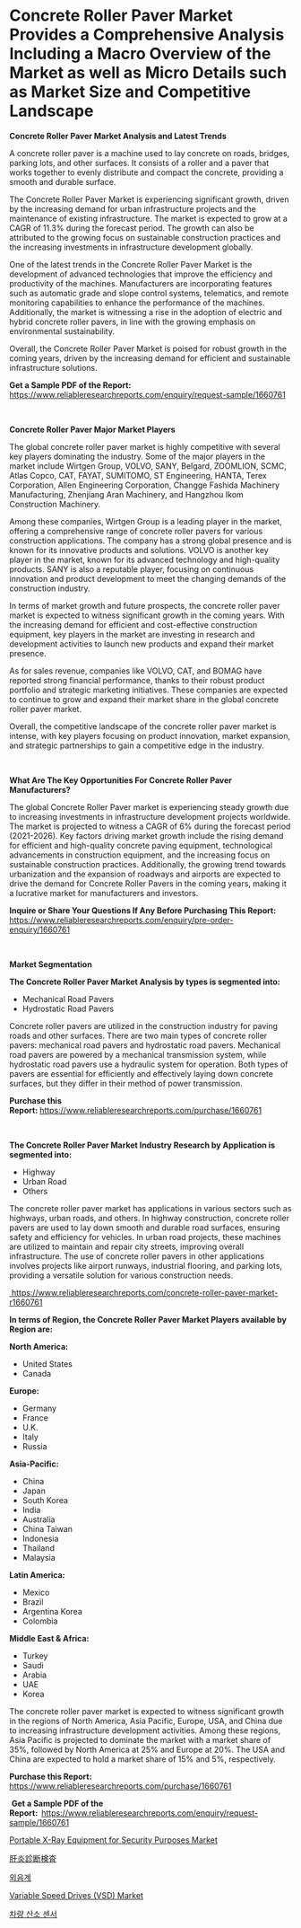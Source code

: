 <p><h1>Concrete Roller Paver Market Provides a Comprehensive Analysis Including a Macro Overview of the Market as well as Micro Details such as Market Size and Competitive Landscape</h1></p><p><strong>Concrete Roller Paver Market Analysis and Latest Trends</strong></p>
<p><p>A concrete roller paver is a machine used to lay concrete on roads, bridges, parking lots, and other surfaces. It consists of a roller and a paver that works together to evenly distribute and compact the concrete, providing a smooth and durable surface.</p><p>The Concrete Roller Paver Market is experiencing significant growth, driven by the increasing demand for urban infrastructure projects and the maintenance of existing infrastructure. The market is expected to grow at a CAGR of 11.3% during the forecast period. The growth can also be attributed to the growing focus on sustainable construction practices and the increasing investments in infrastructure development globally.</p><p>One of the latest trends in the Concrete Roller Paver Market is the development of advanced technologies that improve the efficiency and productivity of the machines. Manufacturers are incorporating features such as automatic grade and slope control systems, telematics, and remote monitoring capabilities to enhance the performance of the machines. Additionally, the market is witnessing a rise in the adoption of electric and hybrid concrete roller pavers, in line with the growing emphasis on environmental sustainability.</p><p>Overall, the Concrete Roller Paver Market is poised for robust growth in the coming years, driven by the increasing demand for efficient and sustainable infrastructure solutions.</p></p>
<p><strong>Get a Sample PDF of the Report:&nbsp;</strong> <a href="https://www.reliableresearchreports.com/enquiry/request-sample/1660761">https://www.reliableresearchreports.com/enquiry/request-sample/1660761</a></p>
<p>&nbsp;</p>
<p><strong>Concrete Roller Paver Major Market Players</strong></p>
<p><p>The global concrete roller paver market is highly competitive with several key players dominating the industry. Some of the major players in the market include Wirtgen Group, VOLVO, SANY, Belgard, ZOOMLION, SCMC, Atlas Copco, CAT, FAYAT, SUMITOMO, ST Engineering, HANTA, Terex Corporation, Allen Engineering Corporation, Changge Fashida Machinery Manufacturing, Zhenjiang Aran Machinery, and Hangzhou Ikom Construction Machinery.</p><p>Among these companies, Wirtgen Group is a leading player in the market, offering a comprehensive range of concrete roller pavers for various construction applications. The company has a strong global presence and is known for its innovative products and solutions. VOLVO is another key player in the market, known for its advanced technology and high-quality products. SANY is also a reputable player, focusing on continuous innovation and product development to meet the changing demands of the construction industry.</p><p>In terms of market growth and future prospects, the concrete roller paver market is expected to witness significant growth in the coming years. With the increasing demand for efficient and cost-effective construction equipment, key players in the market are investing in research and development activities to launch new products and expand their market presence.</p><p>As for sales revenue, companies like VOLVO, CAT, and BOMAG have reported strong financial performance, thanks to their robust product portfolio and strategic marketing initiatives. These companies are expected to continue to grow and expand their market share in the global concrete roller paver market.</p><p>Overall, the competitive landscape of the concrete roller paver market is intense, with key players focusing on product innovation, market expansion, and strategic partnerships to gain a competitive edge in the industry.</p></p>
<p>&nbsp;</p>
<p><strong>What Are The Key Opportunities For Concrete Roller Paver Manufacturers?</strong></p>
<p><p>The global Concrete Roller Paver market is experiencing steady growth due to increasing investments in infrastructure development projects worldwide. The market is projected to witness a CAGR of 6% during the forecast period (2021-2026). Key factors driving market growth include the rising demand for efficient and high-quality concrete paving equipment, technological advancements in construction equipment, and the increasing focus on sustainable construction practices. Additionally, the growing trend towards urbanization and the expansion of roadways and airports are expected to drive the demand for Concrete Roller Pavers in the coming years, making it a lucrative market for manufacturers and investors.</p></p>
<p><strong>Inquire or Share Your Questions If Any Before Purchasing This Report:</strong> <a href="https://www.reliableresearchreports.com/enquiry/pre-order-enquiry/1660761">https://www.reliableresearchreports.com/enquiry/pre-order-enquiry/1660761</a></p>
<p>&nbsp;</p>
<p><strong>Market Segmentation</strong></p>
<p><strong>The Concrete Roller Paver Market Analysis by types is segmented into:</strong></p>
<p><ul><li>Mechanical Road Pavers</li><li>Hydrostatic Road Pavers</li></ul></p>
<p><p>Concrete roller pavers are utilized in the construction industry for paving roads and other surfaces. There are two main types of concrete roller pavers: mechanical road pavers and hydrostatic road pavers. Mechanical road pavers are powered by a mechanical transmission system, while hydrostatic road pavers use a hydraulic system for operation. Both types of pavers are essential for efficiently and effectively laying down concrete surfaces, but they differ in their method of power transmission.</p></p>
<p><strong>Purchase this Report:&nbsp;</strong><a href="https://www.reliableresearchreports.com/purchase/1660761">https://www.reliableresearchreports.com/purchase/1660761</a></p>
<p>&nbsp;</p>
<p><strong>The Concrete Roller Paver Market Industry Research by Application is segmented into:</strong></p>
<p><ul><li>Highway</li><li>Urban Road</li><li>Others</li></ul></p>
<p><p>The concrete roller paver market has applications in various sectors such as highways, urban roads, and others. In highway construction, concrete roller pavers are used to lay down smooth and durable road surfaces, ensuring safety and efficiency for vehicles. In urban road projects, these machines are utilized to maintain and repair city streets, improving overall infrastructure. The use of concrete roller pavers in other applications involves projects like airport runways, industrial flooring, and parking lots, providing a versatile solution for various construction needs.</p></p>
<p><a href="https://www.reliableresearchreports.com/concrete-roller-paver-market-r1660761">&nbsp;https://www.reliableresearchreports.com/concrete-roller-paver-market-r1660761</a></p>
<p><strong>In terms of Region, the Concrete Roller Paver Market Players available by Region are:</strong></p>
<p>
    <p> <strong> North America: </strong>
        <ul>
            <li>United States</li>
            <li>Canada</li>
        </ul>
        </p> 
    <p> <strong> Europe: </strong>
        <ul>
            <li>Germany</li>
            <li>France</li>
            <li>U.K.</li>
            <li>Italy</li>
            <li>Russia</li>
        </ul>
        </p> 
    <p> <strong> Asia-Pacific: </strong>
        <ul>
            <li>China</li>
            <li>Japan</li>
            <li>South Korea</li>
            <li>India</li>
            <li>Australia</li>
            <li>China Taiwan</li>
            <li>Indonesia</li>
            <li>Thailand</li>
            <li>Malaysia</li>
        </ul>
        </p> 
    <p> <strong> Latin America: </strong>
        <ul>
            <li>Mexico</li>
            <li>Brazil</li>
            <li>Argentina Korea</li>
            <li>Colombia</li>
        </ul>
        </p> 
    <p> <strong> Middle East & Africa: </strong>
        <ul>
            <li>Turkey</li>
            <li>Saudi</li>
            <li>Arabia</li>
            <li>UAE</li>
            <li>Korea</li>
        </ul>
    </p>
    </p>
<p><p>The concrete roller paver market is expected to witness significant growth in the regions of North America, Asia Pacific, Europe, USA, and China due to increasing infrastructure development activities. Among these regions, Asia Pacific is projected to dominate the market with a market share of 35%, followed by North America at 25% and Europe at 20%. The USA and China are expected to hold a market share of 15% and 5%, respectively.</p></p>
<p><strong>Purchase this Report: </strong><a href="https://www.reliableresearchreports.com/purchase/1660761">https://www.reliableresearchreports.com/purchase/1660761</a></p>
<p>&nbsp;<strong>Get a Sample PDF of the Report:&nbsp;&nbsp;</strong><a href="https://www.reliableresearchreports.com/enquiry/request-sample/1660761">https://www.reliableresearchreports.com/enquiry/request-sample/1660761</a></p>
<p><strong></strong></p>
<p><p><a href="https://medium.com/@julianyan6756/portable-x-ray-equipment-for-security-purposes-market-analysis-its-cagr-market-segmentation-and-22d4d8a02adf">Portable X-Ray Equipment for Security Purposes Market</a></p><p><a href="https://medium.com/@thomasbaker655/%E8%82%9D%E7%82%8E%E8%A8%BA%E6%96%AD%E3%83%86%E3%82%B9%E3%83%88%E5%B8%82%E5%A0%B4-%E7%AB%B6%E4%BA%89%E5%88%86%E6%9E%90-%E5%B8%82%E5%A0%B4%E5%8B%95%E5%90%91-%E3%81%8A%E3%82%88%E3%81%B32031%E5%B9%B4%E3%81%BE%E3%81%A7%E3%81%AE%E4%BA%88%E6%B8%AC-7d7f9f7a0f51">肝炎診断検査</a></p><p><a href="https://medium.com/@monserratemohr/vulcameter-%EC%8B%9C%EC%9E%A5-%EA%B2%BD%EC%9F%81-%EB%B6%84%EC%84%9D-%EC%8B%9C%EC%9E%A5-%EB%8F%99%ED%96%A5-%EB%B0%8F-2031%EB%85%84%EA%B9%8C%EC%A7%80%EC%9D%98-%EC%98%88%EC%B8%A1-6650a160ff94">외음계</a></p><p><a href="https://medium.com/@clarenceuvalis67867/variable-speed-drives-vsd-market-size-and-market-trends-complete-industry-overview-2024-to-2031-f9fa7c1e9e86">Variable Speed Drives (VSD) Market</a></p><p><a href="https://medium.com/@delaneywill28/%EC%B0%A8%EB%9F%89-%EC%82%B0%EC%86%8C%EC%84%BC%EC%84%9C-%EC%8B%9C%EC%9E%A5-%EC%8B%9C%EC%9E%A5-%EC%A0%90%EC%9C%A0%EC%9C%A8-%EC%8B%9C%EC%9E%A5-%ED%8A%B8%EB%A0%8C%EB%93%9C-%EB%B0%8F-%EB%AF%B8%EB%9E%98-%EC%84%B1%EC%9E%A5-%ED%83%90%EC%83%89-3a6ce760fb61">차량 산소 센서</a></p></p>